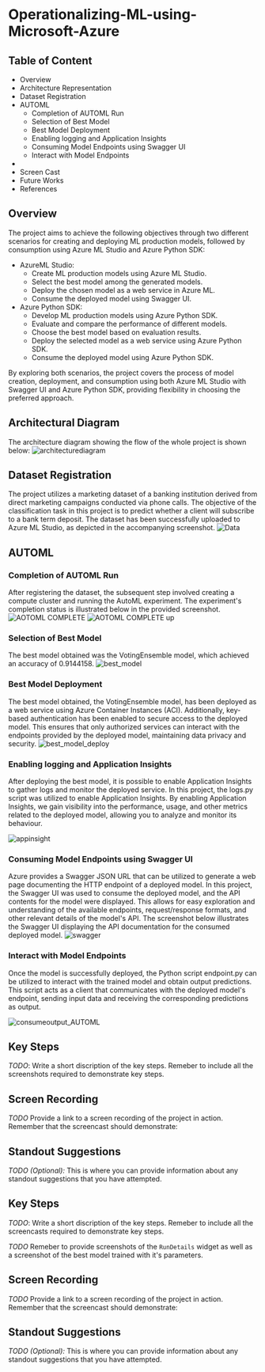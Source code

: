 # Operationalizing-ML-using-Microsoft-Azure
## Table of Content
- Overview
- Architecture Representation
- Dataset Registration
- AUTOML
  - Completion of AUTOML Run
  - Selection of Best Model
  - Best Model Deployment
  - Enabling logging and Application Insights
  - Consuming Model Endpoints using Swagger UI
  - Interact with Model Endpoints
- 
- Screen Cast
- Future Works
- References

## Overview
The project aims to achieve the following objectives through two different scenarios for creating and deploying ML production models, followed by consumption using Azure ML Studio and Azure Python SDK:
- AzureML Studio:
  - Create ML production models using Azure ML Studio.
  - Select the best model among the generated models.
  - Deploy the chosen model as a web service in Azure ML.
  - Consume the deployed model using Swagger UI.
- Azure Python SDK:
  - Develop ML production models using Azure Python SDK.
  - Evaluate and compare the performance of different models.
  - Choose the best model based on evaluation results.
  - Deploy the selected model as a web service using Azure Python SDK.
  - Consume the deployed model using Azure Python SDK.

By exploring both scenarios, the project covers the process of model creation, deployment, and consumption using both Azure ML Studio with Swagger UI and Azure Python SDK, providing flexibility in choosing the preferred approach.

## Architectural Diagram
The  architecture diagram showing the flow of the whole project is shown below:
![architecturediagram](https://github.com/raohashim/Udacity_ML_With_Azure_NanoDegree_Projects/assets/50891264/257e4aa3-55fb-4cff-8426-af0d1f9b039e)

## Dataset Registration
The project utilizes a marketing dataset of a banking institution derived from direct marketing campaigns conducted via phone calls. The objective of the classification task in this project is to predict whether a client will subscribe to a bank term deposit. The dataset has been successfully uploaded to Azure ML Studio, as depicted in the accompanying screenshot. 
![Data](https://github.com/raohashim/Udacity_ML_With_Azure_NanoDegree_Projects/assets/50891264/bddded58-dfda-446f-aeab-666907ad6d86)

## AUTOML
### Completion of AUTOML Run
After registering the dataset, the subsequent step involved creating a compute cluster and running the AutoML experiment. The experiment's completion status is illustrated below in the provided screenshot.
![AOTOML COMPLETE](https://github.com/raohashim/Udacity_ML_With_Azure_NanoDegree_Projects/assets/50891264/83ff5922-074d-48c1-8a64-07ecf6724051)
![AOTOML COMPLETE up](https://github.com/raohashim/Udacity_ML_With_Azure_NanoDegree_Projects/assets/50891264/230d195d-ba4c-4e66-9ef7-80b2433a95fd)
### Selection of Best Model
The best model obtained was the VotingEnsemble model, which achieved an accuracy of 0.9144158.
![best_model](https://github.com/raohashim/Udacity_ML_With_Azure_NanoDegree_Projects/assets/50891264/c168b5d8-d7f9-4752-8ce7-bfb4d1ce3050)
### Best Model Deployment
The best model obtained, the VotingEnsemble model, has been deployed as a web service using Azure Container Instances (ACI). Additionally, key-based authentication has been enabled to secure access to the deployed model. This ensures that only authorized services can interact with the endpoints provided by the deployed model, maintaining data privacy and security.
![best_model_deploy](https://github.com/raohashim/Udacity_ML_With_Azure_NanoDegree_Projects/assets/50891264/a53ce91b-0c2f-45fa-b598-7f802b547426)
### Enabling logging and Application Insights
After deploying the best model, it is possible to enable Application Insights to gather logs and monitor the deployed service. In this project, the logs.py script was utilized to enable Application Insights. By enabling Application Insights, we gain visibility into the performance, usage, and other metrics related to the deployed model, allowing you to analyze and monitor its behaviour.

![appinsight](https://github.com/raohashim/Udacity_ML_With_Azure_NanoDegree_Projects/assets/50891264/d320292d-7693-4097-bdf2-04ab41f4fff2)

### Consuming Model Endpoints using Swagger UI
Azure provides a Swagger JSON URL that can be utilized to generate a web page documenting the HTTP endpoint of a deployed model. In this project, the Swagger UI was used to consume the deployed model, and the API contents for the model were displayed. This allows for easy exploration and understanding of the available endpoints, request/response formats, and other relevant details of the model's API. The screenshot below illustrates the Swagger UI displaying the API documentation for the consumed deployed model.
![swagger](https://github.com/raohashim/Udacity_ML_With_Azure_NanoDegree_Projects/assets/50891264/940cb903-8c8c-44c7-8415-c3421b81f4fc)

### Interact with Model Endpoints 
Once the model is successfully deployed, the Python script endpoint.py can be utilized to interact with the trained model and obtain output predictions. This script acts as a client that communicates with the deployed model's endpoint, sending input data and receiving the corresponding predictions as output.

![consumeoutput_AUTOML](https://github.com/raohashim/Udacity_ML_With_Azure_NanoDegree_Projects/assets/50891264/94433644-ce58-4ba5-acb8-2ed24f9da1cf)

## Key Steps
*TODO*: Write a short discription of the key steps. Remeber to include all the screenshots required to demonstrate key steps. 

## Screen Recording
*TODO* Provide a link to a screen recording of the project in action. Remember that the screencast should demonstrate:

## Standout Suggestions
*TODO (Optional):* This is where you can provide information about any standout suggestions that you have attempted.


## Key Steps
*TODO*: Write a short discription of the key steps. Remeber to include all the screencasts required to demonstrate key steps. 

*TODO* Remeber to provide screenshots of the `RunDetails` widget as well as a screenshot of the best model trained with it's parameters.

## Screen Recording
*TODO* Provide a link to a screen recording of the project in action. Remember that the screencast should demonstrate:

## Standout Suggestions
*TODO (Optional):* This is where you can provide information about any standout suggestions that you have attempted.
